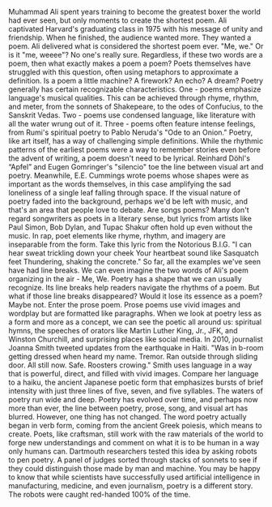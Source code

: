 Muhammad Ali spent years training to become the greatest boxer the world had ever seen, but only moments to create the shortest poem. Ali captivated Harvard's  graduating class in 1975 with his message of unity and friendship. When he finished,  the audience wanted more. They wanted a poem. Ali delivered what is considered the shortest poem ever. "Me, we." Or is it "me, weeee"? No one's really sure. Regardless, if these two words are a poem, then what exactly makes a poem a poem? Poets themselves have struggled with this question, often using metaphors to approximate a definition. Is a poem a little machine? A firework? An echo? A dream? Poetry generally has certain recognizable characteristics. One - poems emphasize language's musical qualities. This can be achieved through rhyme, rhythm, and meter, from the sonnets of Shakepeare, to the odes of Confucius, to the Sanskrit Vedas. Two - poems use condensed language, like literature with all the water wrung out of it. Three - poems often feature intense feelings, from Rumi's spiritual poetry to Pablo Neruda's "Ode to an Onion." Poetry, like art itself, has a way of challenging simple definitions. While the rhythmic patterns  of the earliest poems were a way to remember stories even before the advent of writing, a poem doesn't need to be lyrical. Reinhard Döhl's “Apfel” and Eugen Gomringer's "silencio" toe the line between visual art and poetry. Meanwhile, E.E. Cummings wrote poems whose shapes were as important as the words themselves, in this case amplifying the sad loneliness of a single leaf falling through space. If the visual nature of poetry faded into the background, perhaps we'd be left with music, and that's an area that people love to debate. Are songs poems? Many don't regard songwriters as poets in a literary sense, but lyrics from artists like Paul Simon, Bob Dylan, and Tupac Shakur often hold up even without the music. In rap, poet elements like rhyme, rhythm, and imagery are inseparable from the form. Take this lyric from the Notorious B.I.G. "I can hear sweat trickling  down your cheek Your heartbeat sound  like Sasquatch feet Thundering, shaking the concrete." So far, all the examples we've seen have had line breaks. We can even imagine the two words of Ali's poem organizing in the air - Me, We. Poetry has a shape  that we can usually recognize. Its line breaks help readers navigate the rhythms of a poem. But what if those line breaks disappeared? Would it lose its essence as a poem? Maybe not. Enter the prose poem. Prose poems use vivid images and wordplay but are formatted like paragraphs. When we look at poetry less as a form and more as a concept, we can see the poetic all around us: spiritual hymns, the speeches of orators like Martin Luther King, Jr., JFK, and Winston Churchill, and surprising places like social media. In 2010, journalist Joanna Smith tweeted updates from the earthquake in Haiti. "Was in b-room getting dressed when heard my name. Tremor. Ran outside through sliding door. All still now. Safe. Roosters crowing." Smith uses language in a way that is powerful, direct, and filled with vivid images. Compare her language to a haiku, the ancient Japanese poetic form  that emphasizes bursts of brief intensity with just three lines of five,  seven, and five syllables. The waters of poetry run wide and deep. Poetry has evolved over time, and perhaps now more than ever, the line between poetry,  prose, song, and visual art has blurred. However, one thing has not changed. The word poetry actually began in verb form, coming from the ancient Greek poiesis, which means to create. Poets, like craftsman, still work with the raw materials of the world to forge new understandings and comment on what it is to be human in a way only humans can. Dartmouth researchers tested this idea by asking robots to pen poetry. A panel of judges sorted  through stacks of sonnets to see if they could distinguish those made by man and machine. You may be happy to know that while scientists have successfully used artificial intelligence  in manufacturing, medicine, and even journalism, poetry is a different story. The robots were caught red-handed 100% of the time. 